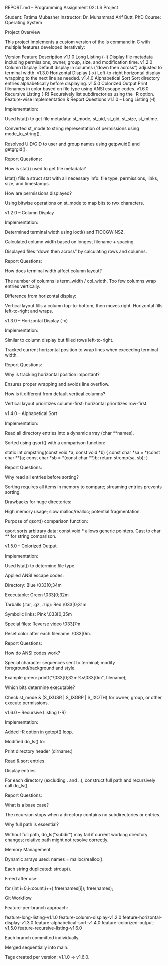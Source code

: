 REPORT.md – Programming Assignment 02: LS Project

Student: Fatima Mubasher
Instructor: Dr. Muhammad Arif Butt, PhD
Course: Operating System

Project Overview

This project implements a custom version of the ls command in C with multiple features developed iteratively:

Version	Feature	Description
v1.1.0	Long Listing (-l)	Display file metadata including permissions, owner, group, size, and modification time.
v1.2.0	Column Display	Default display in columns (“down then across”) adjusted to terminal width.
v1.3.0	Horizontal Display (-x)	Left-to-right horizontal display wrapping to the next line as needed.
v1.4.0	Alphabetical Sort	Sort directory entries alphabetically before displaying.
v1.5.0	Colorized Output	Print filenames in color based on file type using ANSI escape codes.
v1.6.0	Recursive Listing (-R)	Recursively list subdirectories using the -R option.
Feature-wise Implementation & Report Questions
v1.1.0 – Long Listing (-l)

Implementation:

Used lstat() to get file metadata: st_mode, st_uid, st_gid, st_size, st_mtime.

Converted st_mode to string representation of permissions using mode_to_string().

Resolved UID/GID to user and group names using getpwuid() and getgrgid().

Report Questions:

How is stat() used to get file metadata?

lstat() fills a struct stat with all necessary info: file type, permissions, links, size, and timestamps.

How are permissions displayed?

Using bitwise operations on st_mode to map bits to rwx characters.

v1.2.0 – Column Display

Implementation:

Determined terminal width using ioctl() and TIOCGWINSZ.

Calculated column width based on longest filename + spacing.

Displayed files “down then across” by calculating rows and columns.

Report Questions:

How does terminal width affect column layout?

The number of columns is term_width / col_width. Too few columns wrap entries vertically.

Difference from horizontal display:

Vertical layout fills a column top-to-bottom, then moves right. Horizontal fills left-to-right and wraps.

v1.3.0 – Horizontal Display (-x)

Implementation:

Similar to column display but filled rows left-to-right.

Tracked current horizontal position to wrap lines when exceeding terminal width.

Report Questions:

Why is tracking horizontal position important?

Ensures proper wrapping and avoids line overflow.

How is it different from default vertical columns?

Vertical layout prioritizes column-first; horizontal prioritizes row-first.

v1.4.0 – Alphabetical Sort

Implementation:

Read all directory entries into a dynamic array (char **names).

Sorted using qsort() with a comparison function:

static int cmpstring(const void *a, const void *b) {
    const char *sa = *(const char **)a;
    const char *sb = *(const char **)b;
    return strcmp(sa, sb);
}


Report Questions:

Why read all entries before sorting?

Sorting requires all items in memory to compare; streaming entries prevents sorting.

Drawbacks for huge directories:

High memory usage; slow malloc/realloc; potential fragmentation.

Purpose of qsort() comparison function:

qsort sorts arbitrary data; const void * allows generic pointers. Cast to char ** for string comparison.

v1.5.0 – Colorized Output

Implementation:

Used lstat() to determine file type.

Applied ANSI escape codes:

Directory: Blue \033[0;34m

Executable: Green \033[0;32m

Tarballs (.tar, .gz, .zip): Red \033[0;31m

Symbolic links: Pink \033[0;35m

Special files: Reverse video \033[7m

Reset color after each filename: \033[0m.

Report Questions:

How do ANSI codes work?

Special character sequences sent to terminal; modify foreground/background and style.

Example green: printf("\033[0;32m%s\033[0m", filename);

Which bits determine executable?

Check st_mode & (S_IXUSR | S_IXGRP | S_IXOTH) for owner, group, or other execute permissions.

v1.6.0 – Recursive Listing (-R)

Implementation:

Added -R option in getopt() loop.

Modified do_ls() to:

Print directory header (dirname:)

Read & sort entries

Display entries

For each directory (excluding . and ..), construct full path and recursively call do_ls().

Report Questions:

What is a base case?

The recursion stops when a directory contains no subdirectories or entries.

Why full path is essential?

Without full path, do_ls("subdir") may fail if current working directory changes; relative path might not resolve correctly.

Memory Management

Dynamic arrays used: names = malloc/realloc().

Each string duplicated: strdup().

Freed after use:

for (int i=0;i<count;i++) free(names[i]);
free(names);

Git Workflow

Feature-per-branch approach:

feature-long-listing-v1.1.0
feature-column-display-v1.2.0
feature-horizontal-display-v1.3.0
feature-alphabetical-sort-v1.4.0
feature-colorized-output-v1.5.0
feature-recursive-listing-v1.6.0


Each branch committed individually.

Merged sequentially into main.

Tags created per version: v1.1.0 → v1.6.0.
